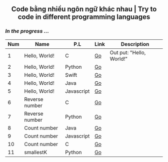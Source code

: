 #### <h2 align="center"> Code bằng nhiều ngôn ngữ khác nhau | Try to code in different programming languages </h2>

### *In the progress ...*


| Num    |  Name         | P.L        |Link             |Description             |
| ------ | ------------- |------------|-----------------|------------------------|
| 1      | Hello, World! | C          |<a href="">Go</a>|Out put: "Hello, World!"|
| 2      | Hello, World! | Python     |<a href="">Go</a>|                        |
| 3      | Hello, World! | Swift      |<a href="">Go</a>|                        |
| 4      | Hello, World! | Java       |<a href="">Go</a>|                        |
| 5      | Hello, World! | Javascript |<a href="">Go</a>|                        |
| 6      | Reverse number|          C |<a href="">Go</a>|                        |
| 7      | Reverse number|     Python |<a href="">Go</a>|                        |
| 8      | Count number  | Java       |<a href="">Go</a>|                        |
| 9      | Count number  | Javascript |<a href="">Go</a>|                        |
| 10     | Count number  |          C |<a href="">Go</a>|                        |
| 11     | smallestK     |     Python |<a href="">Go</a>|                        |
